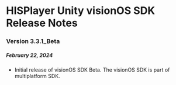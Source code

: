 # HISPlayer Unity visionOS SDK Release Notes

### Version 3.3.1_Beta
##### February 22, 2024
- Initial release of visionOS SDK Beta. The visionOS SDK is part of multiplatform SDK.
